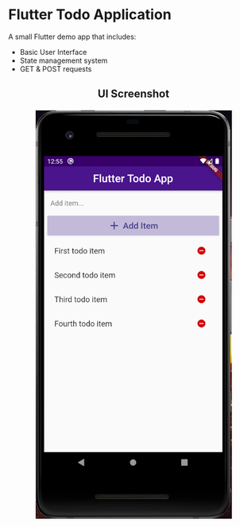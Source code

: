 # Flutter Todo Application

A small Flutter demo app that includes:

- Basic User Interface
- State management system
- GET & POST requests

<h2 align="center">UI Screenshot</p>

<p align="center">
<img src="Extras/FlutterImg.PNG" />
</p>
